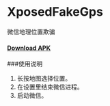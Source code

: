 # XposedFakeGps
微信地理位置欺骗


#### [Download APK](https://github.com/nirvanawoody/XposedFakeGps/releases/tag/1.0)


###使用说明
1. 长按地图选择位置。
2. 在设置里结束微信进程。
3. 启动微信。
